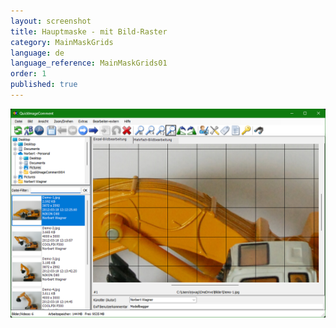 ```yaml
---
layout: screenshot
title: Hauptmaske - mit Bild-Raster
category: MainMaskGrids
language: de
language_reference: MainMaskGrids01
order: 1
published: true
---
```

<img src="https://raw.githubusercontent.com/QuickImageComment/QuickImageComment/main/UserManual/images/Deutsch-prg/FormQuickImageComment-grid-0.png">
